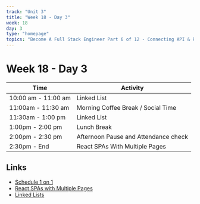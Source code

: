 ```yaml
---
track: "Unit 3"
title: "Week 18 - Day 3"
week: 18
day: 3
type: "homepage"
topics: "Become A Full Stack Engineer Part 6 of 12 - Connecting API & Routing"
---
```



# Week 18 - Day 3
| Time  | Activity |
| ----- | ------ |
| 10:00 am - 11:00 am | Linked List |
| 11:00am - 11:30 am | Morning Coffee Break / Social Time |
| 11:30am - 1:00 pm | Linked List |
| 1:00pm - 2:00 pm | Lunch Break |
| 2:00pm - 2:30 pm | Afternoon Pause and Attendance check |
| 2:30pm - End | React SPAs With Multiple Pages |

## Links
- [Schedule 1 on 1](https://calendly.com/arthurbernier)
- [React SPAs with Multiple Pages](/unit3/week-18/day-3/slides)
- [Linked Lists](/unit3/week-18/day-3/data)